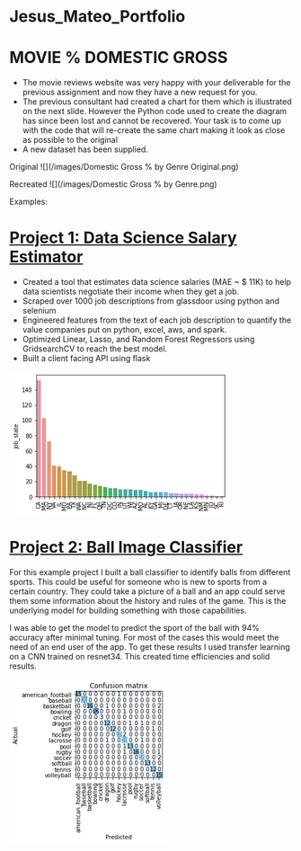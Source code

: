 # Jesus_Mateo_Portfolio

# MOVIE % DOMESTIC GROSS
* The movie reviews website was very happy with your deliverable for the previous assignment and now they have a new request for you.
* The previous consultant had created a chart for them which is illustrated on the next slide. However the Python code used to create the diagram has since been lost and cannot be recovered. Your task is to come up with the code that will re-create the same chart making it look as close as possible to the original
* A new dataset has been supplied.

Original
![](/images/Domestic Gross % by Genre Original.png)

Recreated
![](/images/Domestic Gross % by Genre.png)






Examples:

# [Project 1: Data Science Salary Estimator](https://github.com/PlayingNumbers/ds_salary_proj) 
* Created a tool that estimates data science salaries (MAE ~ $ 11K) to help data scientists negotiate their income when they get a job.
* Scraped over 1000 job descriptions from glassdoor using python and selenium
* Engineered features from the text of each job description to quantify the value companies put on python, excel, aws, and spark. 
* Optimized Linear, Lasso, and Random Forest Regressors using GridsearchCV to reach the best model. 
* Built a client facing API using flask 

![](/images/positions_by_state.png)

# [Project 2: Ball Image Classifier](https://github.com/PlayingNumbers/ball_image_classifier) 
For this example project I built a ball classifier to identify balls from different sports. This could be useful for someone who is new to sports from a certain country. They could take a picture of a ball and an app could serve them some information about the history and rules of the game. This is the underlying model for building something with those capabilities. 

I was able to get the model to predict the sport of the ball with 94% accuracy after minimal tuning. For most of the cases this would meet the need of an end user of the app. To get these results I used transfer learning on a CNN trained on resnet34. This created time efficiencies and solid results. 

![](/images/matrix_results.png)
